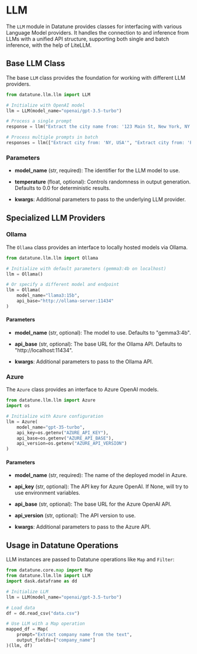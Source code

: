 # LLM

The `LLM` module in Datatune provides classes for interfacing with various Language Model providers. It handles the connection to and inference from LLMs with a unified API structure, supporting both single and batch inference, with the help of LiteLLM.

## Base LLM Class

The base `LLM` class provides the foundation for working with different LLM providers.

```python
from datatune.llm.llm import LLM

# Initialize with OpenAI model
llm = LLM(model_name="openai/gpt-3.5-turbo")

# Process a single prompt
response = llm("Extract the city name from: '123 Main St, New York, NY 10001'")

# Process multiple prompts in batch
responses = llm(["Extract city from: 'NY, USA'", "Extract city from: 'Paris, France'"])
```

### Parameters

- **model_name** (str, required): The identifier for the LLM model to use.

- **temperature** (float, optional): Controls randomness in output generation. Defaults to 0.0 for deterministic results.

- **kwargs**: Additional parameters to pass to the underlying LLM provider.

## Specialized LLM Providers

### Ollama

The `Ollama` class provides an interface to locally hosted models via Ollama.

```python
from datatune.llm.llm import Ollama

# Initialize with default parameters (gemma3:4b on localhost)
llm = Ollama()

# Or specify a different model and endpoint
llm = Ollama(
    model_name="llama3:15b", 
    api_base="http://ollama-server:11434"
)
```

#### Parameters

- **model_name** (str, optional): The model to use. Defaults to "gemma3:4b".

- **api_base** (str, optional): The base URL for the Ollama API. Defaults to "http://localhost:11434".

- **kwargs**: Additional parameters to pass to the Ollama API.

### Azure

The `Azure` class provides an interface to Azure OpenAI models.

```python
from datatune.llm.llm import Azure
import os

# Initialize with Azure configuration
llm = Azure(
    model_name="gpt-35-turbo",
    api_key=os.getenv("AZURE_API_KEY"),
    api_base=os.getenv("AZURE_API_BASE"),
    api_version=os.getenv("AZURE_API_VERSION")
)
```

#### Parameters

- **model_name** (str, required): The name of the deployed model in Azure.

- **api_key** (str, optional): The API key for Azure OpenAI. If None, will try to use environment variables.

- **api_base** (str, optional): The base URL for the Azure OpenAI API.

- **api_version** (str, optional): The API version to use.

- **kwargs**: Additional parameters to pass to the Azure API.

## Usage in Datatune Operations

LLM instances are passed to Datatune operations like `Map` and `Filter`:

```python
from datatune.core.map import Map
from datatune.llm.llm import LLM
import dask.dataframe as dd

# Initialize LLM
llm = LLM(model_name="openai/gpt-3.5-turbo")

# Load data
df = dd.read_csv("data.csv")

# Use LLM with a Map operation
mapped_df = Map(
    prompt="Extract company name from the text",
    output_fields=["company_name"]
)(llm, df)
```